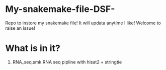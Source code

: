 # My-snakemake-file-DSF-
Repo to instore my snakemake file! It will updata anytime I like! Welcome to raise an issue!
# What is in it?
1. RNA_seq.smk
RNA seq pipline with hisat2 + stringtie
